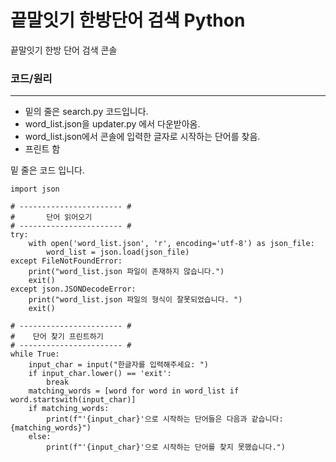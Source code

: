 # 끝말잇기 한방단어 검색 Python
끝말잇기 한방 단어 검색 콘솔


### 코드/원리 
---
- 밑의 줄은 search.py 코드입니다.
 - word_list.json을 updater.py 에서 다운받아옴.
 - word_list.json에서 콘솔에 입력한 글자로 시작하는 단어를 찾음.
 - 프린트 함

밑 줄은 코드 입니다.

    import json
    
    # ----------------------- # 
    #       단어 읽어오기
    # ----------------------- # 
    try:
        with open('word_list.json', 'r', encoding='utf-8') as json_file:
            word_list = json.load(json_file)
    except FileNotFoundError:
        print("word_list.json 파일이 존재하지 않습니다.")
        exit()
    except json.JSONDecodeError:
        print("word_list.json 파일의 형식이 잘못되었습니다. ")
        exit()

    # ----------------------- # 
    #    단어 찾기 프린트하기
    # ----------------------- # 
    while True:
        input_char = input("한글자를 입력해주세요: ")
        if input_char.lower() == 'exit':
            break
        matching_words = [word for word in word_list if word.startswith(input_char)]
        if matching_words:
            print(f"'{input_char}'으로 시작하는 단어들은 다음과 같습니다: {matching_words}")
        else:
            print(f"'{input_char}'으로 시작하는 단어를 찾지 못했습니다.")
